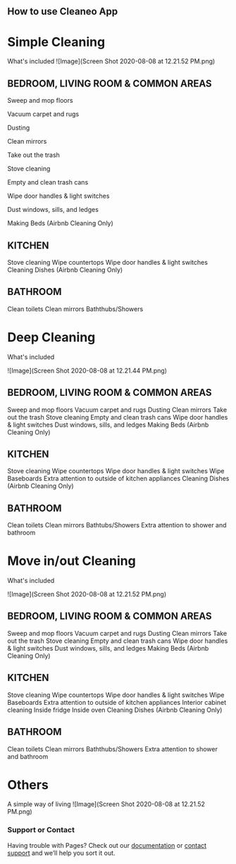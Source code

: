 ## How to use Cleaneo App



# Simple Cleaning
What's included
![Image](Screen Shot 2020-08-08 at 12.21.52 PM.png)

## BEDROOM, LIVING ROOM & COMMON AREAS
Sweep and mop floors

Vacuum carpet and rugs

Dusting

Clean mirrors

Take out the trash

Stove cleaning

Empty and clean trash cans

Wipe door handles & light switches

Dust windows, sills, and ledges

Making Beds (Airbnb Cleaning Only)

## KITCHEN
Stove cleaning
Wipe countertops
Wipe door handles & light switches
Cleaning Dishes (Airbnb Cleaning Only)

## BATHROOM
Clean toilets
Clean mirrors
Baththubs/Showers

# Deep Cleaning
What's included

![Image](Screen Shot 2020-08-08 at 12.21.44 PM.png)

## BEDROOM, LIVING ROOM & COMMON AREAS 
Sweep and mop floors
Vacuum carpet and rugs
Dusting
Clean mirrors
Take out the trash
Stove cleaning
Empty and clean trash cans
Wipe door handles & light switches
Dust windows, sills, and ledges
Making Beds (Airbnb Cleaning Only)

## KITCHEN
Stove cleaning
Wipe countertops
Wipe door handles & light switches
Wipe Baseboards
Extra attention to outside of kitchen appliances
Cleaning Dishes (Airbnb Cleaning Only)

## BATHROOM
Clean toilets
Clean mirrors
Bathtubs/Showers
Extra attention to shower and bathroom

# Move in/out Cleaning
What's included

![Image](Screen Shot 2020-08-08 at 12.21.52 PM.png)

## BEDROOM, LIVING ROOM & COMMON AREAS
Sweep and mop floors
Vacuum carpet and rugs
Dusting
Clean mirrors
Take out the trash
Stove cleaning
Empty and clean trash cans
Wipe door handles & light switches
Dust windows, sills, and ledges
Making Beds (Airbnb Cleaning Only)

## KITCHEN
Stove cleaning
Wipe countertops
Wipe door handles & light switches
Wipe Baseboards
Extra attention to outside of kitchen appliances
Interior cabinet cleaning
Inside fridge
Inside oven
Cleaning Dishes (Airbnb Cleaning Only)

## BATHROOM
Clean toilets
Clean mirrors
Baththubs/Showers
Extra attention to shower and bathroom

# Others
A simple way of living
![Image](Screen Shot 2020-08-08 at 12.21.52 PM.png)



### Support or Contact

Having trouble with Pages? Check out our [documentation](https://docs.github.com/categories/github-pages-basics/) or [contact support](https://support.github.com/contact) and we’ll help you sort it out.
